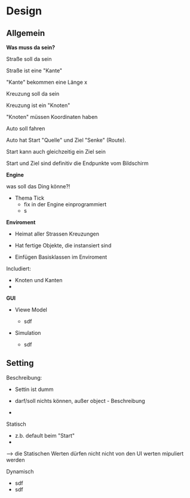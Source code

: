 # Design

Allgemein
----------------

**Was muss da sein?**

Straße soll da sein

Straße ist eine "Kante"

"Kante" bekommen eine Länge x  

Kreuzung soll da sein

Kreuzung ist ein "Knoten"

"Knoten" müssen Koordinaten haben

Auto soll fahren

Auto hat Start "Quelle" und Ziel "Senke" (Route). 

Start kann auch gleichzeitig ein Ziel sein 

Start und Ziel sind definitiv die Endpunkte vom Bildschirm

**Engine**


was soll das Ding könne?!

- Thema Tick 
    - fix in der Engine einprogrammiert
    - s

**Enviroment**

- Heimat aller Strassen Kreuzungen

- Hat fertige Objekte, die instansiert sind 

- Einfügen Basisklassen im Enviroment

Includiert:

- Knoten und Kanten
- 
    

**GUI**

- Viewe Model
    - sdf

- Simulation
    - sdf


**Setting**
----------------

Beschreibung:

- Settin ist dumm

- darf/soll nichts können, außer object - Beschreibung

-  

Statisch

- z.b. default beim "Start"
- 

--> die Statischen Werten dürfen nicht nicht von den UI werten mipuliert werden

Dynamisch

- sdf
- sdf

